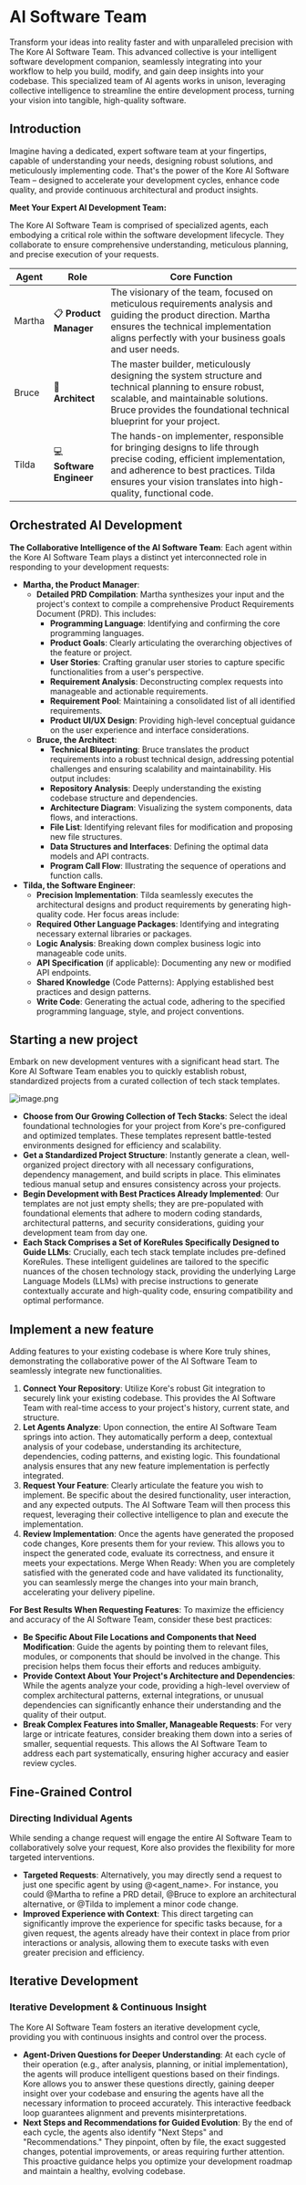 # AI Software Team

Transform your ideas into reality faster and with unparalleled precision with The Kore AI Software Team. This advanced collective is your intelligent software development companion, seamlessly integrating into your workflow to help you build, modify, and gain deep insights into your codebase. This specialized team of AI agents works in unison, leveraging collective intelligence to streamline the entire development process, turning your vision into tangible, high-quality software.

## Introduction

Imagine having a dedicated, expert software team at your fingertips, capable of understanding your needs, designing robust solutions, and meticulously implementing code. That's the power of the Kore AI Software Team – designed to accelerate your development cycles, enhance code quality, and provide continuous architectural and product insights.

**Meet Your Expert AI Development Team:**

The Kore AI Software Team is comprised of specialized agents, each embodying a critical role within the software development lifecycle. They collaborate to ensure comprehensive understanding, meticulous planning, and precise execution of your requests.

| Agent     | Role                  | Core Function |
|-----------|-----------------------|---------------|
| Martha    | 📋 **Product Manager**   | The visionary of the team, focused on meticulous requirements analysis and guiding the product direction. Martha ensures the technical implementation aligns perfectly with your business goals and user needs. |
| Bruce     | 📐 **Architect**         | The master builder, meticulously designing the system structure and technical planning to ensure robust, scalable, and maintainable solutions. Bruce provides the foundational technical blueprint for your project. |
| Tilda     | 💻 **Software Engineer** | The hands-on implementer, responsible for bringing designs to life through precise coding, efficient implementation, and adherence to best practices. Tilda ensures your vision translates into high-quality, functional code. |

## Orchestrated AI Development
**The Collaborative Intelligence of the AI Software Team**:
Each agent within the Kore AI Software Team plays a distinct yet interconnected role in responding to your development requests:

- **Martha, the Product Manager**:
  - **Detailed PRD Compilation**: Martha synthesizes your input and the project's context to compile a comprehensive Product Requirements Document (PRD). This includes:
    - **Programming Language**: Identifying and confirming the core programming languages.
    - **Product Goals**: Clearly articulating the overarching objectives of the feature or project.
    - **User Stories**: Crafting granular user stories to capture specific functionalities from a user's perspective.
    - **Requirement Analysis**: Deconstructing complex requests into manageable and actionable requirements.
    - **Requirement Pool**: Maintaining a consolidated list of all identified requirements.
    - **Product UI/UX Design**: Providing high-level conceptual guidance on the user experience and interface considerations.
  - **Bruce, the Architect**:
    - **Technical Blueprinting**: Bruce translates the product requirements into a robust technical design, addressing potential challenges and ensuring scalability and maintainability. His output includes:
    - **Repository Analysis**: Deeply understanding the existing codebase structure and dependencies.
    - **Architecture Diagram**: Visualizing the system components, data flows, and interactions.
    - **File List**: Identifying relevant files for modification and proposing new file structures.
    - **Data Structures and Interfaces**: Defining the optimal data models and API contracts.
    - **Program Call Flow**: Illustrating the sequence of operations and function calls.
- **Tilda, the Software Engineer**:
  - **Precision Implementation**: Tilda seamlessly executes the architectural designs and product requirements by generating high-quality code. Her focus areas include:
  - **Required Other Language Packages**: Identifying and integrating necessary external libraries or packages.
  - **Logic Analysis**: Breaking down complex business logic into manageable code units.
  - **API Specification** (if applicable): Documenting any new or modified API endpoints.
  - **Shared Knowledge** (Code Patterns): Applying established best practices and design patterns.
  - **Write Code**: Generating the actual code, adhering to the specified programming language, style, and project conventions.


## Starting a new project

Embark on new development ventures with a significant head start. The Kore AI Software Team enables you to quickly establish robust, standardized projects from a curated collection of tech stack templates.

![image.png](./assets/start_from_template.png)

- **Choose from Our Growing Collection of Tech Stacks**: Select the ideal foundational technologies for your project from Kore's pre-configured and optimized templates. These templates represent battle-tested environments designed for efficiency and scalability.
- **Get a Standardized Project Structure**: Instantly generate a clean, well-organized project directory with all necessary configurations, dependency management, and build scripts in place. This eliminates tedious manual setup and ensures consistency across your projects.
- **Begin Development with Best Practices Already Implemented**: Our templates are not just empty shells; they are pre-populated with foundational elements that adhere to modern coding standards, architectural patterns, and security considerations, guiding your development team from day one.
- **Each Stack Comprises a Set of KoreRules Specifically Designed to Guide LLMs**: Crucially, each tech stack template includes pre-defined KoreRules. These intelligent guidelines are tailored to the specific nuances of the chosen technology stack, providing the underlying Large Language Models (LLMs) with precise instructions to generate contextually accurate and high-quality code, ensuring compatibility and optimal performance.

## Implement a new feature

Adding features to your existing codebase is where Kore truly shines, demonstrating the collaborative power of the AI Software Team to seamlessly integrate new functionalities.

1. **Connect Your Repository**: Utilize Kore's robust Git integration to securely link your existing codebase. This provides the AI Software Team with real-time access to your project's history, current state, and structure.
2. **Let Agents Analyze**: Upon connection, the entire AI Software Team springs into action. They automatically perform a deep, contextual analysis of your codebase, understanding its architecture, dependencies, coding patterns, and existing logic. This foundational analysis ensures that any new feature implementation is perfectly integrated.
3. **Request Your Feature**: Clearly articulate the feature you wish to implement. Be specific about the desired functionality, user interaction, and any expected outputs. The AI Software Team will then process this request, leveraging their collective intelligence to plan and execute the implementation.
4. **Review Implementation**: Once the agents have generated the proposed code changes, Kore presents them for your review. This allows you to inspect the generated code, evaluate its correctness, and ensure it meets your expectations.
Merge When Ready: When you are completely satisfied with the generated code and have validated its functionality, you can seamlessly merge the changes into your main branch, accelerating your delivery pipeline.

**For Best Results When Requesting Features**:
To maximize the efficiency and accuracy of the AI Software Team, consider these best practices:

- **Be Specific About File Locations and Components that Need Modification**: Guide the agents by pointing them to relevant files, modules, or components that should be involved in the change. This precision helps them focus their efforts and reduces ambiguity.
- **Provide Context About Your Project's Architecture and Dependencies**: While the agents analyze your code, providing a high-level overview of complex architectural patterns, external integrations, or unusual dependencies can significantly enhance their understanding and the quality of their output.
- **Break Complex Features into Smaller, Manageable Requests**: For very large or intricate features, consider breaking them down into a series of smaller, sequential requests. This allows the AI Software Team to address each part systematically, ensuring higher accuracy and easier review cycles.

## Fine-Grained Control
### Directing Individual Agents
While sending a change request will engage the entire AI Software Team to collaboratively solve your request, Kore also provides the flexibility for more targeted interventions.

- **Targeted Requests**: Alternatively, you may directly send a request to just one specific agent by using @<agent_name>. For instance, you could @Martha to refine a PRD detail, @Bruce to explore an architectural alternative, or @Tilda to implement a minor code change.
- **Improved Experience with Context**: This direct targeting can significantly improve the experience for specific tasks because, for a given request, the agents already have their context in place from prior interactions or analysis, allowing them to execute tasks with even greater precision and efficiency.

## Iterative Development
### Iterative Development & Continuous Insight
The Kore AI Software Team fosters an iterative development cycle, providing you with continuous insights and control over the process.

- **Agent-Driven Questions for Deeper Understanding**: At each cycle of their operation (e.g., after analysis, planning, or initial implementation), the agents will produce intelligent questions based on their findings. Kore allows you to answer these questions directly, gaining deeper insight over your codebase and ensuring the agents have all the necessary information to proceed accurately. This interactive feedback loop guarantees alignment and prevents misinterpretations.
- **Next Steps and Recommendations for Guided Evolution**: By the end of each cycle, the agents also identify "Next Steps" and "Recommendations." They pinpoint, often by file, the exact suggested changes, potential improvements, or areas requiring further attention. This proactive guidance helps you optimize your development roadmap and maintain a healthy, evolving codebase.